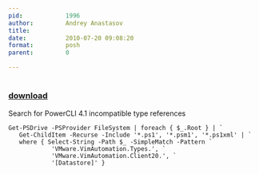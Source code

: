 ```yaml
---
pid:            1996
author:         Andrey Anastasov
title:          
date:           2010-07-20 09:08:20
format:         posh
parent:         0

---
```


# 

### [download](//scripts/1996.ps1)

Search for PowerCLI 4.1 incompatible type references			

```posh
Get-PSDrive -PSProvider FileSystem | foreach { $_.Root } | `
   Get-ChildItem -Recurse -Include '*.ps1', '*.psm1', '*.ps1xml' | `
   where { Select-String -Path $_ -SimpleMatch -Pattern `
            'VMware.VimAutomation.Types.', `
            'VMware.VimAutomation.Client20.', `
            '[Datastore]' }

```
